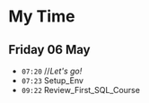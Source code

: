 
# My Time

## Friday 06 May

- `07:20` //_Let's go!_
- `07:23` Setup_Env
- `09:22` Review_First_SQL_Course

